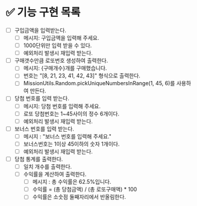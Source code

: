 # ✅ 기능 구현 목록

- [ ] 구입금액을 입력받는다.
  - [ ] 메시지: 구입금액을 입력해 주세요.
  - [ ] 1000단위만 입력 받을 수 있다.
  - [ ] 예외처리 발생시 재입력 받는다.
- [ ] 구매갯수만큼 로또번호 생성하여 출력한다.
  - [ ] 메시지: {구매개수}개를 구매했습니다.
  - [ ] 번호는 "[8, 21, 23, 41, 42, 43]" 형식으로 출력한다.
  - [ ] MissionUtils.Random.pickUniqueNumbersInRange(1, 45, 6)를 사용하여 만든다.
- [ ] 당첨 번호를 입력 받는다.
  - [ ] 메시지: 당첨 번호를 입력해 주세요.
  - [ ] 로또 당첨번호는 1~45사이의 정수 6개이다.
  - [ ] 예외처리 발생시 재입력 받는다.
- [ ] 보너스 번호를 입력 받는다.
  - [ ] 메시지 : "보너스 번호를 입력해 주세요."
  - [ ] 보너스번호는 1이상 45이하의 숫자 1개이다.
  - [ ] 예외처리 발생시 재입력 받는다.
- [ ] 당첨 통계를 출력한다.
  - [ ] 일치 개수를 출력한다.
  - [ ] 수익률을 계산하여 출력한다.
    - [ ] 메시지 : 총 수익률은 62.5%입니다.
    - [ ] 수익률 = (총 당첨금액) / (총 로또구매액) \* 100
    - [ ] 수익률은 소숫점 둘째자리에서 반올림한다.
